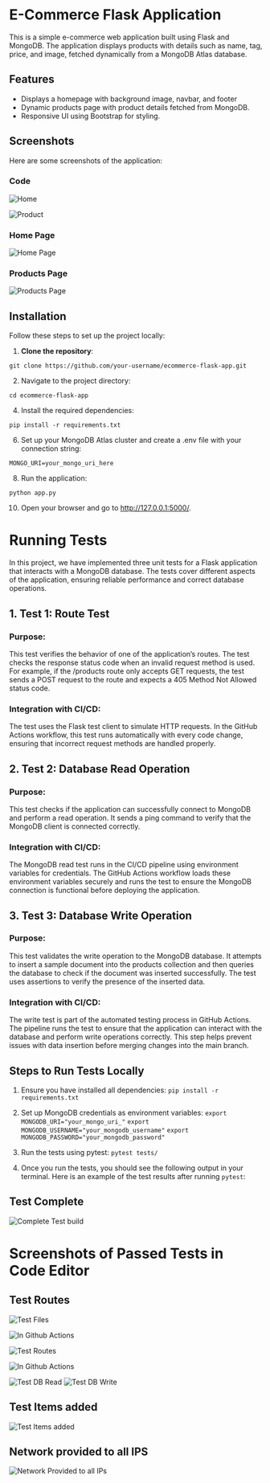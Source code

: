 # E-Commerce Flask Application

This is a simple e-commerce web application built using Flask and MongoDB. The application displays products with details such as name, tag, price, and image, fetched dynamically from a MongoDB Atlas database.

## Features
- Displays a homepage with background image, navbar, and footer
- Dynamic products page with product details fetched from MongoDB.
- Responsive UI using Bootstrap for styling.

## Screenshots

Here are some screenshots of the application:

### Code

![Home](static/images/home_code.jpg)

![Product](static/images/products_code.jpg)

### Home Page

![Home Page](static/images/home.jpg)

### Products Page

![Products Page](static/images/products.jpg)

  
## Installation


Follow these steps to set up the project locally:

1. **Clone the repository**:

`git clone https://github.com/your-username/ecommerce-flask-app.git`

2. Navigate to the project directory:
   
`cd ecommerce-flask-app`

4. Install the required dependencies:
   
`pip install -r requirements.txt`

6. Set up your MongoDB Atlas cluster and create a .env file with your connection string:

 `MONGO_URI=your_mongo_uri_here`

8. Run the application:

`python app.py`

10. Open your browser and go to http://127.0.0.1:5000/.

# Running Tests
In this project, we have implemented three unit tests for a Flask application that interacts with a MongoDB database. The tests cover different aspects of the application, ensuring reliable performance and correct database operations.

## 1. Test 1: Route Test
### Purpose:
This test verifies the behavior of one of the application’s routes. The test checks the response status code when an invalid request method is used. For example, if the /products route only accepts GET requests, the test sends a POST request to the route and expects a 405 Method Not Allowed status code.

### Integration with CI/CD:
The test uses the Flask test client to simulate HTTP requests. In the GitHub Actions workflow, this test runs automatically with every code change, ensuring that incorrect request methods are handled properly.

## 2. Test 2: Database Read Operation
### Purpose:
This test checks if the application can successfully connect to MongoDB and perform a read operation. It sends a ping command to verify that the MongoDB client is connected correctly.

### Integration with CI/CD:
The MongoDB read test runs in the CI/CD pipeline using environment variables for credentials. The GitHub Actions workflow loads these environment variables securely and runs the test to ensure the MongoDB connection is functional before deploying the application.

## 3. Test 3: Database Write Operation
### Purpose:
This test validates the write operation to the MongoDB database. It attempts to insert a sample document into the products collection and then queries the database to check if the document was inserted successfully. The test uses assertions to verify the presence of the inserted data.

### Integration with CI/CD:
The write test is part of the automated testing process in GitHub Actions. The pipeline runs the test to ensure that the application can interact with the database and perform write operations correctly. This step helps prevent issues with data insertion before merging changes into the main branch.

## Steps to Run Tests Locally
1. Ensure you have installed all dependencies:
`pip install -r requirements.txt`

2. Set up MongoDB credentials as environment variables:
`export MONGODB_URI="your_mongo_uri_"`
`export MONGODB_USERNAME="your_mongodb_username"`
`export MONGODB_PASSWORD="your_mongodb_password"`

3. Run the tests using pytest:
`pytest tests/`

4. Once you run the tests, you should see the following output in your terminal. Here is an example of the test results after running `pytest`:
## Test Complete
![Complete Test build](static/images/completebuild.jpg)

# Screenshots of Passed Tests in Code Editor
## Test Routes
![Test Files](static/images/PyTest_tests.jpg)

![In Github Actions](static/images/PyTest_CI.jpg)

![Test Routes](static/images/Testroutes.jpg)

![In Github Actions](static/images/runtests.jpg)

![Test DB Read](static/images/testdbread.jpg)
![Test DB Write](static/images/testdbwrite.jpg)


## Test Items added
![Test Items added](static/images/testitemsadded.jpg)

## Network provided to all IPS
![Network Provided to all IPs](static/images/networkaccessprovided.jpg)











